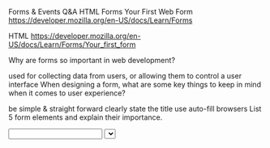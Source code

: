 Forms & Events
Q&A
HTML Forms
Your First Web Form
https://developer.mozilla.org/en-US/docs/Learn/Forms

HTML
https://developer.mozilla.org/en-US/docs/Learn/Forms/Your_first_form

Why are forms so important in web development?

used for collecting data from users, or allowing them to control a user interface
When designing a form, what are some key things to keep in mind when it comes to user experience?

be simple & straight forward
clearly state the title
use auto-fill browsers
List 5 form elements and explain their importance.

<input>
<label>
<select>
<textarea>
<button>
Learn JS
Introduction to Events
https://developer.mozilla.org/en-US/docs/Learn/JavaScript/Building_blocks/Events

JavaScript
https://developer.mozilla.org/en-US/docs/Learn/JavaScript

How would you describe events to a non-technical friend?

Events are done when you interact or trigger something. Its similar to cause and effect. 
When using the addEventListener() method, what 2 arguments will you need to provide?

type of the event (like " click " or " mousedown " or any other HTML DOM Event)
the function we want to call when the event occurs
Describe the event object. Why is the target within the event object useful?

Event object that refers to the elment that triggered the event

Its usefu for idenfying which elment an event oringated from

What is the difference between event bubbling and event capturing?

Capturing Phase: event moves downt woards the eleent Bubbling Phase: event bubles up from the element